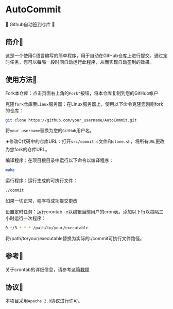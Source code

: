 # AutoCommit
🌟 Github自动签到仓库 🌟

## 简介🥇
这是一个使用C语言编写的简单程序，用于自动在GitHub仓库上进行提交。通过定时任务，您可以每隔一段时间自动运行此程序，从而实现自动签到的效果。

## 使用方法🚡
Fork本仓库：点击页面右上角的`Fork"`按钮，将本仓库复制到您的GitHub帐户

克隆`fork`仓库至`Linux`服务器：在Linux服务器上，使用以下命令克隆您刚刚fork的仓库：
```bash
git clone https://github.com/your_username/AutoCommit.git
```
将`your_username`替换为您的`GitHub`用户名。

✈️修改C代码中的仓库URL：打开`src/commit.c`文件和`clone.sh`，将所有`URL`更改为您fork的仓库URL。

编译程序：在项目根目录中运行以下命令以编译程序：
```bash
make
```
运行程序：运行生成的可执行文件：
```bash
./commit
```
如果一切正常，程序将成功提交更改

设置定时任务：运行crontab -e以编辑当前用户的cron表。添加以下行以每隔三小时运行一次程序：
```bash
0 */3 * * * /path/to/your/executable
```
将/path/to/your/executable替换为实际的./commit可执行文件路径。

## 参考🚡
关于crontab的详细信息，请参考这篇[教程](http://linux.liheng.work/c/crontab.html)
## 协议💐
本项目采用`Apache 2.0`协议进行许可。
